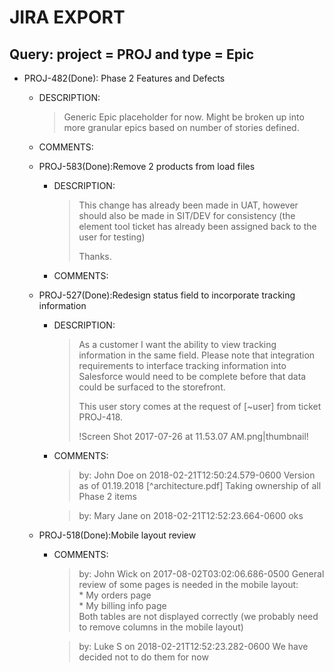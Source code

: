 # JIRA EXPORT
## Query: project = PROJ and type = Epic

* PROJ-482(Done): Phase 2 Features and Defects
    * DESCRIPTION:
  
        > Generic Epic placeholder for now.  Might be broken up into more granular epics based on number of stories defined.

    * COMMENTS:
    * PROJ-583(Done):Remove 2 products from load files
        * DESCRIPTION:
  
            > This change has already been made in UAT, however should also be made in SIT/DEV for consistency (the element tool ticket has already been assigned back to the user for testing)  
            >   
            > Thanks.  
            > 
  

        * COMMENTS:
    * PROJ-527(Done):Redesign status field to incorporate tracking information
        * DESCRIPTION:
  
            > As a customer I want the ability to view tracking information in the same field.
            > Please note that integration requirements to interface tracking information into Salesforce would need to be complete before that data could be surfaced to the storefront.  
            >   
            > This user story comes at the request of [~user] from ticket PROJ-418.   
            >
            >  !Screen Shot 2017-07-26 at 11.53.07 AM.png|thumbnail! 

        * COMMENTS:  
            > by: John Doe on 2018-02-21T12:50:24.579-0600
            > Version as of 01.19.2018   [^architecture.pdf] 
            > Taking ownership of all Phase 2 items
  
            > by: Mary Jane on 2018-02-21T12:52:23.664-0600
            > oks

    * PROJ-518(Done):Mobile layout review

        * COMMENTS:  
            > by: John Wick on 2017-08-02T03:02:06.686-0500
            > General review of some pages is needed in the mobile layout:  
            > \* My orders page  
            > \* My billing info page  
            > Both tables are not displayed correctly (we probably need to remove columns in the  mobile layout)
  
            > by: Luke S on 2018-02-21T12:52:23.282-0600
            > We have decided not to do them for now

